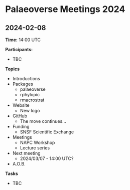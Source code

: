 # Palaeoverse Meetings 2024

## 2024-02-08

**Time:** 14:00 UTC

**Participants:**

- TBC

**Topics**

- Introductions
- Packages
  - palaeoverse
  - rphylopic
  - rmacrostrat
- Website
  - New logo
- GitHub
  - The move continues...
- Funding
  - SNSF Scientific Exchange
- Meetings
  - NAPC Workshop
  - Lecture series
- Next meeting
  - 2024/03/07 - 14:00 UTC? 
- A.O.B.

**Tasks**

- TBC
